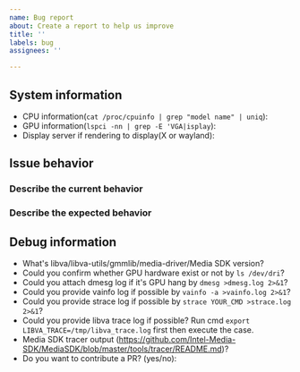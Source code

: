 ```yaml
---
name: Bug report
about: Create a report to help us improve
title: ''
labels: bug
assignees: ''

---
```


## System information
- CPU information(`cat /proc/cpuinfo | grep "model name" | uniq`):
- GPU information(`lspci -nn | grep -E 'VGA|isplay`):
- Display server if rendering to display(X or wayland):

## Issue behavior
### Describe the current behavior

### Describe the expected behavior

## Debug information
- What's libva/libva-utils/gmmlib/media-driver/Media SDK version?
- Could you confirm whether GPU hardware exist or not by `ls /dev/dri`?
- Could you attach dmesg log if it's GPU hang by `dmesg >dmesg.log 2>&1`?
- Could you provide vainfo log if possible by `vainfo -a >vainfo.log 2>&1`?
- Could you provide strace log if possible by `strace YOUR_CMD >strace.log 2>&1`?
- Could you provide libva trace log if possible? Run cmd `export LIBVA_TRACE=/tmp/libva_trace.log` first then execute the case.
- Media SDK tracer output (https://github.com/Intel-Media-SDK/MediaSDK/blob/master/tools/tracer/README.md)?
- Do you want to contribute a PR? (yes/no):
